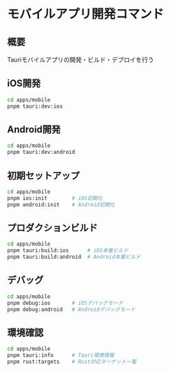 # モバイルアプリ開発コマンド

## 概要
Tauriモバイルアプリの開発・ビルド・デプロイを行う

## iOS開発
```bash
cd apps/mobile
pnpm tauri:dev:ios
```

## Android開発
```bash
cd apps/mobile
pnpm tauri:dev:android
```

## 初期セットアップ
```bash
cd apps/mobile
pnpm ios:init        # iOS初期化
pnpm android:init    # Android初期化
```

## プロダクションビルド
```bash
cd apps/mobile
pnpm tauri:build:ios      # iOS本番ビルド
pnpm tauri:build:android  # Android本番ビルド
```

## デバッグ
```bash
cd apps/mobile
pnpm debug:ios       # iOSデバッグモード
pnpm debug:android   # Androidデバッグモード
```

## 環境確認
```bash
cd apps/mobile
pnpm tauri:info      # Tauri環境情報
pnpm rust:targets    # Rust対応ターゲット一覧
```